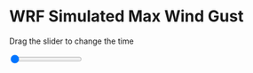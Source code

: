 <h1>WRF Simulated Max Wind Gust</h1>
<p>Drag the slider to change the time</p>

<div class="slidecontainer">
<input oninput='setImage(this)' class="slider" type="range" min="0" max="45" value="0" step="1" />
<img id='img'/>
</div>

<script>
var img = document.getElementById('img');
var img_array = ['/assets/images/wrf/w_wrfout_d01_2020-03-10_12:00:00.png',
'/assets/images/wrf/w_wrfout_d01_2020-03-10_13:00:00.png',
'/assets/images/wrf/w_wrfout_d01_2020-03-10_14:00:00.png',
'/assets/images/wrf/w_wrfout_d01_2020-03-10_15:00:00.png',
'/assets/images/wrf/w_wrfout_d01_2020-03-10_16:00:00.png',
'/assets/images/wrf/w_wrfout_d01_2020-03-10_17:00:00.png',
'/assets/images/wrf/w_wrfout_d01_2020-03-10_18:00:00.png',
'/assets/images/wrf/w_wrfout_d01_2020-03-10_19:00:00.png',
'/assets/images/wrf/w_wrfout_d01_2020-03-10_20:00:00.png',
'/assets/images/wrf/w_wrfout_d01_2020-03-10_21:00:00.png',
'/assets/images/wrf/w_wrfout_d01_2020-03-10_22:00:00.png',
'/assets/images/wrf/w_wrfout_d01_2020-03-10_23:00:00.png',
'/assets/images/wrf/w_wrfout_d01_2020-03-11_00:00:00.png',
'/assets/images/wrf/w_wrfout_d01_2020-03-11_01:00:00.png',
'/assets/images/wrf/w_wrfout_d01_2020-03-11_02:00:00.png',
'/assets/images/wrf/w_wrfout_d01_2020-03-11_03:00:00.png',
'/assets/images/wrf/w_wrfout_d01_2020-03-11_04:00:00.png',
'/assets/images/wrf/w_wrfout_d01_2020-03-11_05:00:00.png',
'/assets/images/wrf/w_wrfout_d01_2020-03-11_06:00:00.png',
'/assets/images/wrf/w_wrfout_d01_2020-03-11_07:00:00.png',
'/assets/images/wrf/w_wrfout_d01_2020-03-11_08:00:00.png',
'/assets/images/wrf/w_wrfout_d01_2020-03-11_09:00:00.png',
'/assets/images/wrf/w_wrfout_d01_2020-03-11_10:00:00.png',
'/assets/images/wrf/w_wrfout_d01_2020-03-11_11:00:00.png',
'/assets/images/wrf/w_wrfout_d01_2020-03-11_12:00:00.png',
'/assets/images/wrf/w_wrfout_d01_2020-03-11_13:00:00.png',
'/assets/images/wrf/w_wrfout_d01_2020-03-11_14:00:00.png',
'/assets/images/wrf/w_wrfout_d01_2020-03-11_15:00:00.png',
'/assets/images/wrf/w_wrfout_d01_2020-03-11_16:00:00.png',
'/assets/images/wrf/w_wrfout_d01_2020-03-11_17:00:00.png',
'/assets/images/wrf/w_wrfout_d01_2020-03-11_18:00:00.png',
'/assets/images/wrf/w_wrfout_d01_2020-03-11_19:00:00.png',
'/assets/images/wrf/w_wrfout_d01_2020-03-11_20:00:00.png',
'/assets/images/wrf/w_wrfout_d01_2020-03-11_21:00:00.png',
'/assets/images/wrf/w_wrfout_d01_2020-03-11_22:00:00.png',
'/assets/images/wrf/w_wrfout_d01_2020-03-11_23:00:00.png',
'/assets/images/wrf/w_wrfout_d01_2020-03-12_00:00:00.png',
'/assets/images/wrf/w_wrfout_d01_2020-03-12_01:00:00.png',
'/assets/images/wrf/w_wrfout_d01_2020-03-12_02:00:00.png',
'/assets/images/wrf/w_wrfout_d01_2020-03-12_03:00:00.png',
'/assets/images/wrf/w_wrfout_d01_2020-03-12_04:00:00.png',
'/assets/images/wrf/w_wrfout_d01_2020-03-12_05:00:00.png',
'/assets/images/wrf/w_wrfout_d01_2020-03-12_06:00:00.png',
'/assets/images/wrf/w_wrfout_d01_2020-03-12_07:00:00.png',
'/assets/images/wrf/w_wrfout_d01_2020-03-12_08:00:00.png',];
function setImage(obj)
{
        var value = obj.value;
        img.src = img_array[value];

}
</script>
